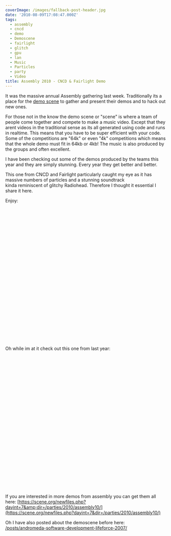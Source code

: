 ```yaml
---
coverImage: /images/fallback-post-header.jpg
date: '2010-08-09T17:08:47.000Z'
tags:
  - assembly
  - cncd
  - demo
  - Demoscene
  - fairlight
  - glitch
  - gpu
  - lan
  - Music
  - Particles
  - party
  - Video
title: Assembly 2010 - CNCD & Fairlight Demo
---
```


It was the massive annual Assembly gathering last week. Traditionally its a place for the [demo scene](https://scene.org) to gather and present their demos and to hack out new ones.

<!-- more -->

For those not in the know the demo scene or "scene" is where a team of people come together and compete to make a music video. Except that they arent videos in the traditional sense as its all generated using code and runs in realtime. This means that you have to be super efficient with your code. Some of the competitions are "64k" or even "4k" competitions which means that the whole demo must fit in 64kb or 4kb! The music is also produced by the groups and often excellent.

I have been checking out some of the demos produced by the teams this year and they are simply stunning. Every year they get better and better.

This one from CNCD and Fairlight particularly caught my eye as it has massive numbers of particles and a stunning soundtrack kinda reminiscent of glitchy Radiohead. Therefore I thought it essential I share it here.

Enjoy:

<object classid="clsid:d27cdb6e-ae6d-11cf-96b8-444553540000" width="700" height="418" codebase="https://download.macromedia.com/pub/shockwave/cabs/flash/swflash.cab#version=6,0,40,0"><param name="allowFullScreen" value="true" /><param name="allowscriptaccess" value="always" /><param name="src" value="https://www.youtube.com/v/vQ2iQQvofCE&amp;hl=en_GB&amp;fs=1?hd=1" /><param name="allowfullscreen" value="true" /><embed type="application/x-shockwave-flash" width="700" height="418" src="https://www.youtube.com/v/vQ2iQQvofCE&amp;hl=en_GB&amp;fs=1?hd=1" allowscriptaccess="always" allowfullscreen="true"></embed></object>

Oh while im at it check out this one from last year:

<object classid="clsid:d27cdb6e-ae6d-11cf-96b8-444553540000" width="700" height="418" codebase="https://download.macromedia.com/pub/shockwave/cabs/flash/swflash.cab#version=6,0,40,0"><param name="allowFullScreen" value="true" /><param name="allowscriptaccess" value="always" /><param name="src" value="https://www.youtube.com/v/ezltebzdgjI&amp;hl=en_GB&amp;fs=1?hd=1" /><param name="allowfullscreen" value="true" /><embed type="application/x-shockwave-flash" width="700" height="418" src="https://www.youtube.com/v/ezltebzdgjI&amp;hl=en_GB&amp;fs=1?hd=1" allowscriptaccess="always" allowfullscreen="true"></embed></object>

If you are interested in more demos from assembly you can get them all here: [https://scene.org/newfiles.php?dayint=7&amp;dir=/parties/2010/assembly10/](https://scene.org/newfiles.php?dayint=7&dir=/parties/2010/assembly10/)

Oh I have also posted about the demoscene before here: [/posts/andromeda-software-development-lifeforce-2007/](/posts/andromeda-software-development-lifeforce-2007/)
